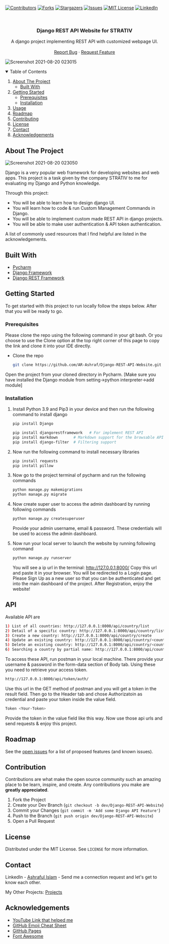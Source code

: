 
[![Contributors][contributors-shield]][contributors-url]
[![Forks][forks-shield]][forks-url]
[![Stargazers][stars-shield]][stars-url]
[![Issues][issues-shield]][issues-url]
[![MIT License][license-shield]][license-url]
[![LinkedIn][linkedin-shield]][linkedin-url]



<!-- PROJECT DESCRIPTION -->
<br />

  <h3 align="center">Django REST API Website for STRATIV</h3>

  <p align="center">
    A django project implementing REST API with customized webpage UI.
    <br />
    <br />
    <a href="https://github.com/AR-Ashraf/Django-REST-API-Website/issues">Report Bug</a>
    ·
    <a href="https://github.com/AR-Ashraf/Django-REST-API-Website/issues">Request Feature</a>
  </p>
  
  
![Screenshot 2021-08-20 023015](https://user-images.githubusercontent.com/65129467/130139781-24c0c805-f52f-434d-bd62-f2cf61f7bc8a.png)



  


<!-- TABLE OF CONTENTS -->
<details open="open">
  <summary>Table of Contents</summary>
  <ol>
    <li>
      <a href="#about-the-project">About The Project</a>
      <ul>
        <li><a href="#built-with">Built With</a></li>
      </ul>
    </li>
    <li>
      <a href="#getting-started">Getting Started</a>
      <ul>
        <li><a href="#prerequisites">Prerequisites</a></li>
        <li><a href="#installation">Installation</a></li>
      </ul>
    </li>
    <li><a href="#usage">Usage</a></li>
    <li><a href="#roadmap">Roadmap</a></li>
    <li><a href="#contributing">Contributing</a></li>
    <li><a href="#license">License</a></li>
    <li><a href="#contact">Contact</a></li>
    <li><a href="#acknowledgements">Acknowledgements</a></li>
  </ol>
</details>



<!-- ABOUT THE PROJECT -->
## About The Project

![Screenshot 2021-08-20 023050](https://user-images.githubusercontent.com/65129467/130139821-d7818526-c8d0-4a46-962a-4ce98c19b238.png)


Django is a very popular web framework for developing websites and web apps. This project is a task given by the company STRATIV to me for evaluating my Django and Python knowledge.

Through this project:
* You will be able to learn how to design django UI.
* You will learn how to code & run Custom Management Commands in Django.
* You will be able to implement custom made REST API in django projects.
* You will be able to make user authentication & API token authentication.



A list of commonly used resources that I find helpful are listed in the acknowledgements.

## Built With

* [Pycharm](https://www.jetbrains.com/pycharm/)
* [Django Framework](https://www.djangoproject.com/)
* [Django REST Framework](https://www.django-rest-framework.org/)


<!-- GETTING STARTED -->
## Getting Started

To get started with this project to run locally follow the steps below. After that you will be ready to go.

### Prerequisites

Please clone the repo using the following command in your git bash. Or you choose to use the Clone option at the top right corner of this page to copy the link and clone it into your IDE directly.
* Clone the repo
  ```sh
  git clone https://github.com/AR-Ashraf/Django-REST-API-Website.git
  ```
Open the project from your cloned directory in Pycharm. [Make sure you have installed the Django module from setting->python interpreter->add module]

### Installation

1. Install Python 3.9 and Pip3 in your device and then run the following command to install django
   ```sh
   pip install Django
   ```
   ```sh
   pip install djangorestframework   # For implement REST API
   pip install markdown       # Markdown support for the browsable API.
   pip install django-filter  # Filtering support
   ```
2. Now run the following command to install necessary libraries
   ```sh
   pip install requests
   pip install pillow
   ```
  
3. Now go to the project terminal of pycharm and run the following commands
   ```sh
   python manage.py makemigrations
   python manage.py migrate
   ```
4. Now create super user to access the admin dashboard by running following commands
   ```sh
   python manage.py createsuperuser
   ```
   Provide your admin username, email & password. These credentials will be used to access the admin dashboard.
5. Now run your local server to launch the website by running following command
   ```sh
   python manage.py runserver
   ```
   You will see a ip url in the terminal:  http://127.0.0.1:8000/
   Copy this url and paste it in your browser. You will be redirected to a Login page. Please Sign Up as a new user so that you can be authenticated and get into the main dashboard of the project.
   After Registration, enjoy the website!
   
 <!-- API Uses -->
## API

Available API are
   ```sh
   1) List of all countries: http://127.0.0.1:8000/api/country/list
   2) Detail of a specific country: http://127.0.0.1:8000/api/country/list?search=<country_name>
   3) Create a new country: http://127.0.0.1:8000/api/country/create
   4) Update an existing country: http://127.0.0.1:8000/api/country/<country_name>/update
   5) Delete an existing country: http://127.0.0.1:8000/api/country/<country_name>/delete
   6) Searching a country by partial name: http://127.0.0.1:8000/api/country/list?search=<partial_country_name>
   ```
To access these API, run postman in your local machine. There provide your username & password in the form-data section of Body tab. Using these you need to retrieve your access token.
   ```sh
   http://127.0.0.1:8000/api/token/auth/
   ```
Use this url in the GET method of postman and you will get a token in the result field. Then go to the Header tab and chose Authorizatoin as credential and paste your token inside the value field. 
   ```sh
   Token <Your-Token>
   ```
Provide the token in the value field like this way.
Now use those api urls and send requests & enjoy this project.


<!-- ROADMAP -->
## Roadmap

See the [open issues](https://github.com/AR-Ashraf/Django-REST-API-Website/issues) for a list of proposed features (and known issues).



<!-- CONTRIBUTION -->
## Contribution

Contributions are what make the open source community such an amazing place to be learn, inspire, and create. Any contributions you make are **greatly appreciated**.

1. Fork the Project
2. Create your Dev Branch (`git checkout -b dev/Django-REST-API-Website`)
3. Commit your Changes (`git commit -m 'Add some Django API Feature'`)
4. Push to the Branch (`git push origin dev/Django-REST-API-Website`)
5. Open a Pull Request



<!-- LICENSE -->
## License

Distributed under the MIT License. See `LICENSE` for more information.



<!-- CONTACT -->
## Contact

LinkedIn - [Ashraful Islam](https://linkedin.com/in/ashraful-islam-78aa7a1a0) - Send me a connection request and let's get to know each other.

My Other Projects: [Projects](https://github.com/AR-Ashraf?tab=repositories)



<!-- ACKNOWLEDGEMENTS -->
## Acknowledgements
* [YouTube Link that helped me](https://www.youtube.com/watch?v=ZjAMRnCu-84&t=455s)
* [GitHub Emoji Cheat Sheet](https://www.webpagefx.com/tools/emoji-cheat-sheet)
* [GitHub Pages](https://pages.github.com)
* [Font Awesome](https://fontawesome.com)





<!-- MARKDOWN LINKS & IMAGES -->
<!-- https://www.markdownguide.org/basic-syntax/#reference-style-links -->
[contributors-shield]: https://img.shields.io/github/contributors/AR-Ashraf/Django-REST-API-Website.svg?style=for-the-badge
[contributors-url]: https://github.com/AR-Ashraf/Django-REST-API-Website/graphs/contributors
[forks-shield]: https://img.shields.io/github/forks/AR-Ashraf/Django-REST-API-Website.svg?style=for-the-badge
[forks-url]: https://github.com/AR-Ashraf/Django-REST-API-Website/network/members
[stars-shield]: https://img.shields.io/github/stars/AR-Ashraf/Django-REST-API-Website.svg?style=for-the-badge
[stars-url]: https://github.com/AR-Ashraf/Django-REST-API-Website/stargazers
[issues-shield]: https://img.shields.io/github/issues/AR-Ashraf/Django-REST-API-Website.svg?style=for-the-badge
[issues-url]: https://github.com/AR-Ashraf/Django-REST-API-Website/issues
[license-shield]: https://img.shields.io/github/license/AR-Ashraf/Django-REST-API-Website.svg?style=for-the-badge
[license-url]: https://github.com/AR-Ashraf/Django-REST-API-Website/blob/master/LICENSE.txt
[linkedin-shield]: https://img.shields.io/badge/-LinkedIn-black.svg?style=for-the-badge&logo=linkedin&colorB=555
[linkedin-url]: https://linkedin.com/in/ashraful-islam-78aa7a1a0


